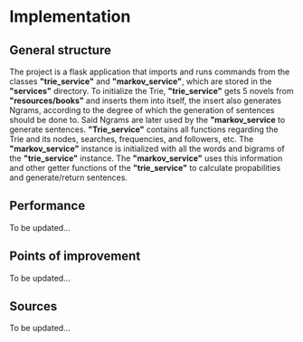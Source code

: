 # Implementation
## General structure
The project is a flask application that imports and runs commands from the classes **"trie_service"** and **"markov_service"**, which are stored in the **"services"** directory. To initialize the Trie, **"trie_service"** gets 5 novels from **"resources/books"** and inserts them into itself, the insert also generates Ngrams, according to the degree of which the generation of sentences should be done to. Said Ngrams are later used by the **"markov_service** to generate sentences. **"Trie_service"** contains all functions regarding the Trie and its nodes, searches, frequencies, and followers, etc.
The **"markov_service"** instance is initialized with all the words and bigrams of the **"trie_service"** instance. The **"markov_service"** uses this information and other getter functions of the **"trie_service"** to calculate propabilities and generate/return sentences.

## Performance
To be updated...

## Points of improvement
To be updated...

## Sources
To be updated...
